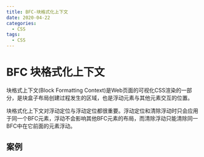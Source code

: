 ```yaml
---
title: BFC-块格式化上下文
date: 2020-04-22
categories:
  - CSS
tags:
  - CSS
---
```


# BFC 块格式化上下文



块格式上下文(Block Formatting Context)是Web页面的可视化CSS渲染的一部分，是块盒子布局创建过程发生的区域，也是浮动元素与其他元素交互的位置。



块格式化上下文对浮动定位与浮动定位都很重要。浮动定位和清除浮动时只会应用于同一个BFC元素，浮动不会影响其他BFC元素的布局，而清除浮动只能清除同一BFC中在它前面的元素浮动。





## 案例























